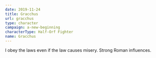 ```yaml
---
date: 2019-11-24
title: Gracchus
url: gracchus
type: character
campaign: a-new-beginning
characterType: Half-Orf Fighter
name: Gracchus
---
```


I obey the laws even if the law causes misery. Strong Roman influences.
